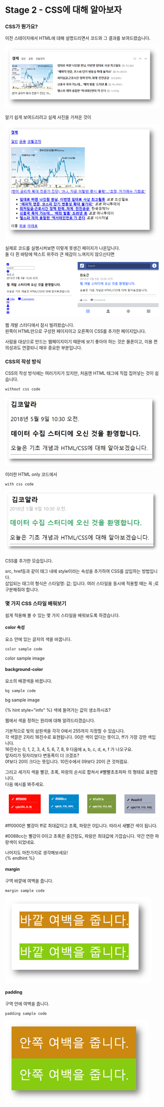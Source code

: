 # Stage 2 - CSS에 대해 알아보자

### CSS가 뭔가요?

이전 스테이지에서 HTML에 대해 설명드리면서 코드와 그 결과를 보여드렸습니다.

![](../.gitbook/assets/image%20%2833%29.png)

알기 쉽게 보여드리려고 실제 사진을 가져온 것이

![](../.gitbook/assets/image%20%2812%29.png)

실제로 코드를 실행시켜보면 이렇게 못생긴 페이지가 나온답니다.  
둘 다 흰 바탕에 텍스트 위주라 큰 체감이 느껴지지 않으신다면

![](../.gitbook/assets/image%20%2816%29.png)

웹 개발 스터디에서 잠시 빌려왔습니다.  
왼쪽이 HTML만으로 구성한 페이지이고 오른쪽이 CSS를 추가한 페이지입니다.

사람을 대상으로 만드는 웹페이지이기 때문에 보기 좋아야 하는 것은 물론이고, 이용 편의성과도 연결되니 매우 중요한 부분입니다.

### CSS의 작성 방식

CSS의 작성 방식에는 여러가지가 있지만, 처음엔 HTML 태그에 직접 집어넣는 것이 쉽습니다.

```text
without css code
```

![](../.gitbook/assets/image%20%2814%29.png)

이러한 HTML only 코드에서

```text
with css code
```

![](../.gitbook/assets/image%20%282%29.png)

CSS를 추가한 모습입니다.

src, href등과 같이 태그 내에 style이라는 속성을 추가하여 CSS를 삽입하는 방법입니다.  
삽입되는 태그의 형식은 스타일명: 값;  입니다. 여러 스타일을 동시에 적용할 때는 꼭 ;로 구분해줘야 합니다.

### 몇 가지 CSS 스타일 배워보기

쉽게 적용해 볼 수 있는 몇 가지 스타일을 배워보도록 하겠습니다.

#### color 속성

요소 안에 있는 글자의 색을 바꿉니다.

```text
color sample code
```

color sample image



#### background-color

요소의 배경색을 바꿉니다.

```text
bg sample code
```

bg sample image



{% hint style="info" %}
색에 들어가는 값이 생소하시죠?

웹에서 색을 정하는 원리에 대해 알려드리겠습니다.

기본적으로 빛의 삼원색을 각각 0에서 255까지 지정할 수 있습니다.  
각 색깔은 2자리 16진수로 표현됩니다. 00은 색이 없다는 뜻이고, ff가 가장 강한 색입니다.  
16진수는 0, 1, 2, 3, 4, 5, 6, 7, 8, 9 다음에 a, b, c, d, e, f 가 나오구요.  
앞자리가 뒷자리보다 변동폭이 더 크겠죠?  
0f보다 20이 크다는 뜻입니다. 10진수에서 09보다 20이 큰 것처럼요.

그리고 세가지 색을 빨강, 초록, 파랑의 순서로 합쳐서 \#빨빨초초파파 의 형태로 표현합니다.  
다음 예시를 봐주세요.

![](../.gitbook/assets/image%20%2830%29.png)

\#ff0000은 빨강이 ff로 최대값이고 초록, 파랑은 0입니다. 따라서 새빨간 색이 됩니다.

\#0088cc는 빨강이 0이고 초록은 중간정도, 파랑은 최대값에 가깝습니다. 약간 연한 파랑색이 되었네요.

나머지도 마찬가지로 생각해보세요!  
{% endhint %}



#### margin

구역 바깥에 여백을 줍니다.

```text
margin sample code
```

![&#xAC01; &#xC0C1;&#xC790;&#xAC00; &#xC790;&#xC2E0;&#xC744; &#xB458;&#xB7EC;&#xC2FC; &#xBD80;&#xBAA8; &#xC694;&#xC18C;&#xB098; &#xB2E4;&#xB978; &#xC694;&#xC18C;&#xB4E4;&#xACFC; &#xAC04;&#xACA9;&#xC744; &#xBC8C;&#xB9AC;&#xACE0; &#xC788;&#xC2B5;&#xB2C8;&#xB2E4;.](../.gitbook/assets/image%20%2818%29.png)



#### padding

구역 안에 여백을 줍니다.

```text
padding sample code
```

![&#xAC01; &#xC0C1;&#xC790;&#xB294; &#xC678;&#xBD80; &#xC694;&#xC18C;&#xB4E4;&#xACFC;&#xB294; &#xC5EC;&#xBC31; &#xC5C6;&#xC774; &#xBD99;&#xC5B4;&#xC788;&#xACE0;, &#xB0B4;&#xBD80;&#xC758; &#xD14D;&#xC2A4;&#xD2B8;&#xC640; &#xAC04;&#xACA9;&#xC744; &#xBC8C;&#xB9AC;&#xACE0; &#xC788;&#xC2B5;&#xB2C8;&#xB2E4;.](../.gitbook/assets/image%20%2825%29.png)



